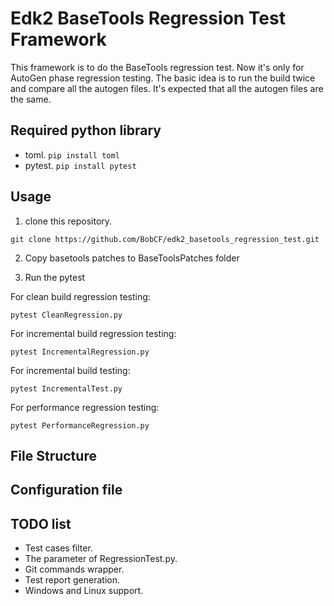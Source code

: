 # Edk2 BaseTools Regression Test Framework
This framework is to do the BaseTools regression test. Now it's only for AutoGen phase regression testing. The basic idea is to run the build twice and compare all the autogen files. It's expected that all the autogen files are the same.

## Required python library
* toml.  `pip install toml`
* pytest. `pip install pytest`
## Usage
1. clone this repository.

`git clone https://github.com/BobCF/edk2_basetools_regression_test.git`

2. Copy basetools patches to BaseToolsPatches folder

3. Run the pytest

For clean build regression testing:

`pytest CleanRegression.py`

For incremental build regression testing:

`pytest IncrementalRegression.py`

For incremental build testing:

`pytest IncrementalTest.py`

For performance regression testing:

`pytest PerformanceRegression.py`

## File Structure
## Configuration file
## TODO list
* Test cases filter.
* The parameter of RegressionTest.py.
* Git commands wrapper.
* Test report generation.
* Windows and Linux support.
